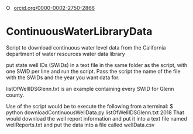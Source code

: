 <div itemscope itemtype="https://schema.org/Person"><a itemprop="sameAs" content="https://orcid.org/0000-0002-2750-2866" href="https://orcid.org/0000-0002-2750-2866" target="orcid.widget" rel="noopener noreferrer" style="vertical-align:top;"><img src="https://orcid.org/sites/default/files/images/orcid_16x16.png" style="width:1em;margin-right:.5em;" alt="ORCID iD icon">orcid.org/0000-0002-2750-2866</a></div>

# ContinuousWaterLibraryData
Script to download continuous water level data from the California department of water resources water data library

put state well IDs (SWIDs) in a text file in the same folder as the script, with one SWID per line and run the script.
Pass the script the name of the file with the SWIDs and the year you want data for.

listOfWellIDSGlenn.txt is an example containing every SWID for Glenn county.

Use of the script would be to execute the following from a terminal:
$ python downloadContinuousWellData.py listOfWellIDSGlenn.txt 2018
That would download the well report information and put it into a text file named wellReports.txt and put the
data into a file called wellData.csv
